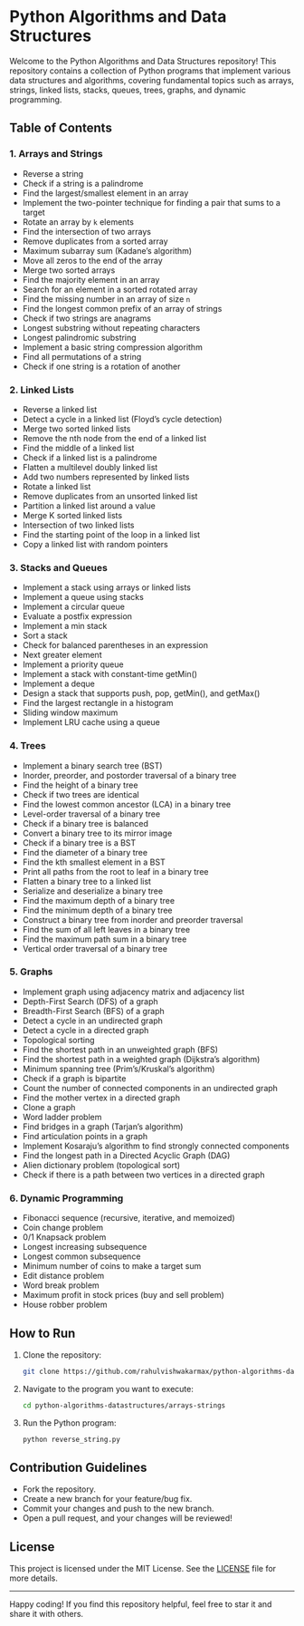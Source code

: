 # Python Algorithms and Data Structures

Welcome to the Python Algorithms and Data Structures repository! This repository contains a collection of Python programs that implement various data structures and algorithms, covering fundamental topics such as arrays, strings, linked lists, stacks, queues, trees, graphs, and dynamic programming.

## Table of Contents

### 1. Arrays and Strings
- Reverse a string
- Check if a string is a palindrome
- Find the largest/smallest element in an array
- Implement the two-pointer technique for finding a pair that sums to a target
- Rotate an array by `k` elements
- Find the intersection of two arrays
- Remove duplicates from a sorted array
- Maximum subarray sum (Kadane’s algorithm)
- Move all zeros to the end of the array
- Merge two sorted arrays
- Find the majority element in an array
- Search for an element in a sorted rotated array
- Find the missing number in an array of size `n`
- Find the longest common prefix of an array of strings
- Check if two strings are anagrams
- Longest substring without repeating characters
- Longest palindromic substring
- Implement a basic string compression algorithm
- Find all permutations of a string
- Check if one string is a rotation of another

### 2. Linked Lists
- Reverse a linked list
- Detect a cycle in a linked list (Floyd’s cycle detection)
- Merge two sorted linked lists
- Remove the nth node from the end of a linked list
- Find the middle of a linked list
- Check if a linked list is a palindrome
- Flatten a multilevel doubly linked list
- Add two numbers represented by linked lists
- Rotate a linked list
- Remove duplicates from an unsorted linked list
- Partition a linked list around a value
- Merge K sorted linked lists
- Intersection of two linked lists
- Find the starting point of the loop in a linked list
- Copy a linked list with random pointers

### 3. Stacks and Queues
- Implement a stack using arrays or linked lists
- Implement a queue using stacks
- Implement a circular queue
- Evaluate a postfix expression
- Implement a min stack
- Sort a stack
- Check for balanced parentheses in an expression
- Next greater element
- Implement a priority queue
- Implement a stack with constant-time getMin()
- Implement a deque
- Design a stack that supports push, pop, getMin(), and getMax()
- Find the largest rectangle in a histogram
- Sliding window maximum
- Implement LRU cache using a queue

### 4. Trees
- Implement a binary search tree (BST)
- Inorder, preorder, and postorder traversal of a binary tree
- Find the height of a binary tree
- Check if two trees are identical
- Find the lowest common ancestor (LCA) in a binary tree
- Level-order traversal of a binary tree
- Check if a binary tree is balanced
- Convert a binary tree to its mirror image
- Check if a binary tree is a BST
- Find the diameter of a binary tree
- Find the kth smallest element in a BST
- Print all paths from the root to leaf in a binary tree
- Flatten a binary tree to a linked list
- Serialize and deserialize a binary tree
- Find the maximum depth of a binary tree
- Find the minimum depth of a binary tree
- Construct a binary tree from inorder and preorder traversal
- Find the sum of all left leaves in a binary tree
- Find the maximum path sum in a binary tree
- Vertical order traversal of a binary tree

### 5. Graphs
- Implement graph using adjacency matrix and adjacency list
- Depth-First Search (DFS) of a graph
- Breadth-First Search (BFS) of a graph
- Detect a cycle in an undirected graph
- Detect a cycle in a directed graph
- Topological sorting
- Find the shortest path in an unweighted graph (BFS)
- Find the shortest path in a weighted graph (Dijkstra’s algorithm)
- Minimum spanning tree (Prim’s/Kruskal’s algorithm)
- Check if a graph is bipartite
- Count the number of connected components in an undirected graph
- Find the mother vertex in a directed graph
- Clone a graph
- Word ladder problem
- Find bridges in a graph (Tarjan’s algorithm)
- Find articulation points in a graph
- Implement Kosaraju’s algorithm to find strongly connected components
- Find the longest path in a Directed Acyclic Graph (DAG)
- Alien dictionary problem (topological sort)
- Check if there is a path between two vertices in a directed graph

### 6. Dynamic Programming
- Fibonacci sequence (recursive, iterative, and memoized)
- Coin change problem
- 0/1 Knapsack problem
- Longest increasing subsequence
- Longest common subsequence
- Minimum number of coins to make a target sum
- Edit distance problem
- Word break problem
- Maximum profit in stock prices (buy and sell problem)
- House robber problem

## How to Run

1. Clone the repository:
   ```bash
   git clone https://github.com/rahulvishwakarmax/python-algorithms-datastructures.git
   ```

2. Navigate to the program you want to execute:
   ```bash
   cd python-algorithms-datastructures/arrays-strings
   ```

3. Run the Python program:
   ```bash
   python reverse_string.py
   ```

## Contribution Guidelines

- Fork the repository.
- Create a new branch for your feature/bug fix.
- Commit your changes and push to the new branch.
- Open a pull request, and your changes will be reviewed!

## License

This project is licensed under the MIT License. See the [LICENSE](LICENSE) file for more details.

---

Happy coding! If you find this repository helpful, feel free to star it and share it with others.

